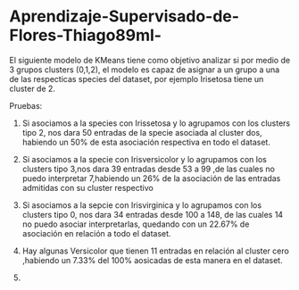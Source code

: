 # Aprendizaje-Supervisado-de-Flores-Thiago89ml-

El siguiente modelo de KMeans tiene como objetivo analizar si por medio de 3 grupos clusters (0,1,2), el modelo es capaz de asignar a un grupo a una de las respecticas species del dataset, por ejemplo Irisetosa tiene un cluster de 2.

Pruebas:

1) Si asociamos a la species con Irissetosa y lo agrupamos con los clusters tipo 2, nos dara 50 entradas de la specie asociada al cluster dos, habiendo un 50% de esta asociación respectiva en todo el dataset.

2) Si asociamos a la specie con Irisversicolor y lo agrupamos con los clusters tipo 3,nos dara 39 entradas desde 53 a 99 ,de las cuales no puedo interpretar 7,habiendo un 26%  de la asociación de las entradas admitidas con su cluster respectivo

3) Si asociamos a la sepcie  con Irisvirginica y lo agrupamos con los clusters tipo 0, nos dara 34 entradas desde 100 a 148, de las cuales 14 no puedo asociar interpretarlas, quedando con un 22.67% de asociación en relación a todo el dataset.

4) Hay algunas Versicolor que tienen 11 entradas en relación al cluster cero ,habiendo un 7.33%
del 100% aosicadas de esta manera en el dataset.

5)
